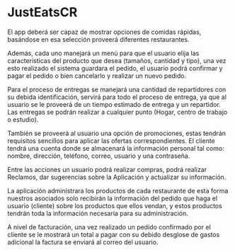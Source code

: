 # JustEatsCR

El app deberá ser capaz de mostrar opciones de comidas rápidas,
basándose en esa selección proveerá diferentes restaurantes.

Además, cada uno manejará un menú para que el usuario elija las características
del producto que desea (tamaños, cantidad y tipo), 
una vez esto realizado el sistema guardara el pedido,
el usuario podrá confirmar y pagar el pedido o bien cancelarlo y realizar un nuevo pedido.


Para el proceso de entregas se manejará una cantidad de repartidores con su debida identificación, 
servirá para todo el proceso de entrega, ya que al usuario se le proveerá de un tiempo estimado de entrega
y un repartidor. Las entregas se podrán realizar a cualquier punto (Hogar, centro de trabajo o estudio).


También se proveerá al usuario una opción de promociones, estas tendrán requisitos sencillos
para aplicar las ofertas correspondientes. El cliente tendrá una cuenta donde se almacenará la información
personal tal como: nombre, dirección, teléfono, correo, usuario y una contraseña. 

Entre las acciones un usuario podrá realizar compras, podrá realizar Reclamos, dar sugerencias
sobre la Aplicación y actualizar su información.


La aplicación administrara los productos de cada restaurante de esta forma nuestros asociados
solo recibirán la información del pedido que haga el usuario (cliente) 
sobre los productos que ellos vendan, 
y estos productos tendrán toda la información necesaria para su administración.

A nivel de facturación, una vez realizado un pedido confirmado por el cliente se le mostrará
un total a pagar con su debido desglose de gastos adicional la factura se enviará al correo del usuario.
